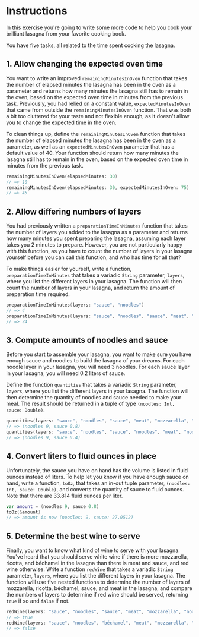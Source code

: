 # Instructions

In this exercise you're going to write some more code to help you cook your brilliant lasagna from your favorite cooking book.

You have five tasks, all related to the time spent cooking the lasagna.

## 1. Allow changing the expected oven time

You want to write an improved `remainingMinutesInOven` function that takes the number of elapsed minutes the lasagna has been in the oven as a parameter and returns how many minutes the lasagna still has to remain in the oven, based on the expected oven time in minutes from the previous task. Previously, you had relied on a constant value, `expectedMinutesInOven` that came from outside the `remainingMinutesInOven` function. That was both a bit too cluttered for your taste and not flexible enough, as it doesn't allow you to change the expected time in the oven.

To clean things up, define the `remainingMinutesInOven` function that takes the number of elapsed minutes the lasagna has been in the oven as a parameter, as well as an `expectedMinutesInOven` parameter that has a default value of 40. Your function should return how many minutes the lasagna still has to remain in the oven, based on the expected oven time in minutes from the previous task.

```swift
remainingMinutesInOven(elapsedMinutes: 30)
// => 10
remainingMinutesInOven(elapsedMinutes: 30, expectedMinutesInOven: 75)
// => 45
```

## 2. Allow differing numbers of layers

You had previously written a `preparationTimeInMinutes` function that takes the number of layers you added to the lasagna as a parameter and returns how many minutes you spent preparing the lasagna, assuming each layer takes you 2 minutes to prepare. However, you are not particularly happy with this function, as you have to count the number of layers in your lasagna yourself before you can call this function, and who has time for all that?

To make things easier for yourself, write a function, `preparationTimeInMinutes` that takes a variadic `String` parameter, `layers`, where you list the different layers in your lasagna. The function will then count the number of layers in your lasagna, and return the amount of preparation time required.

```swift
preparationTimeInMinutes(layers: "sauce", "noodles")
// => 4
preparationTimeInMinutes(layers: "sauce", "noodles", "sauce", "meat", "mozzarella", "noodles", "sauce", "eggplant", "béchamel", "noodles", "sauce", "mozzarella")
// => 24
```

## 3. Compute amounts of noodles and sauce

Before you start to assemble your lasagna, you want to make sure you have enough sauce and noodles to build the lasagna of your dreams. For each noodle layer in your lasagna, you will need 3 noodles. For each sauce layer in your lasagna, you will need 0.2 liters of sauce.

Define the function `quantities` that takes a variadic `String` parameter, `layers`, where you list the different layers in your lasagna. The function will then determine the quantity of noodles and sauce needed to make your meal. The result should be returned in a tuple of type `(noodles: Int, sauce: Double)`.

```swift
quantities(layers: "sauce", "noodles", "sauce", "meat", "mozzarella", "noodles", "sauce", "eggplant", "béchamel", "noodles", "sauce", "mozzarella")
// => (noodles 9, sauce 0.8)
quantities(layers: "sauce", "noodles", "sauce", "noodles", "meat", "noodles", "mozzarella")
// => (noodles 9, sauce 0.4)
```

## 4. Convert liters to fluid ounces in place

Unfortunately, the sauce you have on hand has the volume is listed in fluid ounces instead of liters. To help let you know if you have enough sauce on hand, write a function, `toOz`, that takes an in-out tuple parameter, `(noodles: Int, sauce: Double)`, and converts the quantity of sauce to fluid ounces. Note that there are 33.814 fluid ounces per liter.

```swift
var amount = (noodles 9, sauce 0.8)
toOz(&amount)
// => amount is now (noodles: 9, sauce: 27.0512)
```

## 5. Determine the best wine to serve

Finally, you want to know what kind of wine to serve with your lasagna. You've heard that you should serve white wine if there is more mozzarella, ricotta, and béchamel in the lasagna than there is meat and sauce, and red wine otherwise. Write a function `redWine` that takes a variadic `String` parameter, `layers`, where you list the different layers in your lasagna. The function will use five nested functions to determine the number of layers of mozzarella, ricotta, béchamel, sauce, and meat in the lasagna, and compare the numbers of layers to determine if red wine should be served, returning `true` if so and `false` if not.

```swift
redWine(layers: "sauce", "noodles", "sauce", "meat", "mozzarella", "noodles", "sauce", "eggplant", "béchamel", "noodles", "sauce", "mozzarella")
// => true
redWine(layers: "sauce", "noodles", "béchamel", "meat", "mozzarella", "noodles", "ricotta", "eggplant", "béchamel", "noodles", "sauce", "mozzarella")
// => false
```
